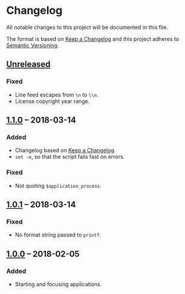 Changelog
=========

All notable changes to this project will be documented in this file.

The format is based on [Keep a Changelog] and this project adheres to [Semantic
Versioning].


[Unreleased]
------------

### Fixed

- Line feed escapes from `\n` to `\\n`.
- License copyright year range.


[1.1.0] – 2018-03-14
--------------------

### Added

- Changelog based on [Keep a Changelog].
- `set -e`, so that the script fails fast on errors.

### Fixed

- Not quoting `$application_process`.


[1.0.1] – 2018-03-14
--------------------

### Fixed

- No format string passed to `printf`.


[1.0.0] – 2018-02-05
--------------------

### Added

- Starting and focusing applications.


[Keep a Changelog]: http://keepachangelog.com/en/1.0.0/
[Semantic Versioning]: http://semver.org/spec/v2.0.0.html
[Unreleased]:
  https://github.com/henrik-leppa/start-or-focus/compare/1.1.0...HEAD
[1.1.0]: https://github.com/henrik-leppa/start-or-focus/compare/1.0.1...1.1.0
[1.0.1]: https://github.com/henrik-leppa/start-or-focus/compare/1.0.0...1.0.1
[1.0.0]:
  https://github.com/henrik-leppa/start-or-focus/compare/26ba0fa2dc85059609fa88e4b52decf21796bf8d...1.0.0
